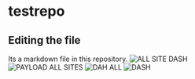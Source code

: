 # testrepo

## Editing the file

Its a markdown file in this repository.
![ALL SITE DASH](https://user-images.githubusercontent.com/104205215/168097428-d6720b30-0751-47b3-8e54-1297c992ce74.png)
![PAYLOAD ALL SITES](https://user-images.githubusercontent.com/104205215/168097464-224f72e4-d599-4a8e-99f5-af433f6896cf.png)
![DAH ALL](https://user-images.githubusercontent.com/104205215/168097490-d2c21058-20ae-434f-aa9e-5a82cdb660a3.png)
![DASH](https://user-images.githubusercontent.com/104205215/168097498-142ab000-03a8-4311-aef9-efa88c049598.png)
